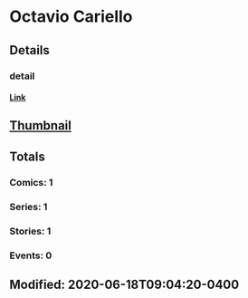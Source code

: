 # Octavio  Cariello 
## Details
### detail
#### [Link](http://marvel.com/comics/creators/14087/octavio_cariello?utm_campaign=apiRef&utm_source=225578a89fc76f3d20fbffda5d17a88d)
## [Thumbnail](http://i.annihil.us/u/prod/marvel/i/mg/b/40/image_not_available.jpg)
## Totals
### Comics: 1
### Series: 1
### Stories: 1
### Events: 0
## Modified: 2020-06-18T09:04:20-0400